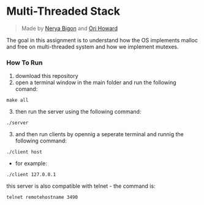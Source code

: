 # Multi-Threaded Stack  
> Made by [Nerya Bigon](https://github.com/nerya0001) and [Ori Howard](https://github.com/OriHoward)

The goal in this assignment is to understand how the OS implements malloc and free on multi-threaded system and how we implement mutexes.  

### How To Run  

1. download this repository
2. open a terminal window in the main folder and run the following comand:

```
make all
```
3. then run the server using the following command:

```
./server
```

3. and then run clients by opennig a seperate terminal and runnig the following command:

```
./client host
```
* for example:  
```
./client 127.0.0.1
```  

this server is also compatible with telnet - the command is:  

```
telnet remotehostname 3490
```
